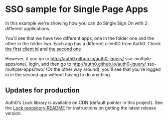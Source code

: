 # SSO sample for Single Page Apps
In this example we're showing how you can do Single Sign On with 2 different applications.

You'll see that we have two different apps, one in the folder one and the other in the folder two. Each app has a different clientID from Auth0.
Check [the first client id](https://github.com/auth0/auth0-jquery/blob/gh-pages/examples/sso-multiple-apps/one/app.js#L4) and [the second one](https://github.com/auth0/auth0-jquery/blob/gh-pages/examples/sso-multiple-apps/two/app.js#L4)

However, if you go to http://auth0.github.io/auth0-jquery/ sso-multiple-apps/one/, login, and then go to http://auth0.github.io/auth0-jquery/ sso-multiple-apps/two/ (Or the other way around), you'll see that you're logged in in the second app without having to do anything.

## Updates for production

Auth0's Lock library is available on CDN (default pointer in this project). See the [Lock repository README](https://github.com/auth0/lock#install) for instructions on getting the latest release version.
